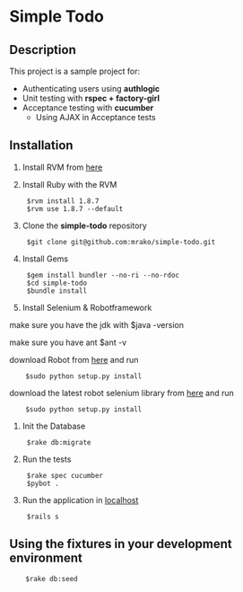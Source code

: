 # Simple Todo

## Description

This project is a sample project for:

* Authenticating users using **authlogic**
* Unit testing with **rspec + factory-girl**
* Acceptance testing with **cucumber**
  * Using AJAX in Acceptance tests

## Installation

1. Install RVM from [here](http://rvm.beginrescueend.com/)

1. Install Ruby with the RVM

        $rvm install 1.8.7
        $rvm use 1.8.7 --default

1. Clone the **simple-todo** repository

        $git clone git@github.com:mrako/simple-todo.git
    
1. Install Gems

        $gem install bundler --no-ri --no-rdoc
        $cd simple-todo
        $bundle install

1. Install Selenium & Robotframework
		
make sure you have the jdk with
		$java -version

make sure you have ant
		$ant -v

download Robot from [here](http://code.google.com/p/robotframework/downloads/list) and run

		$sudo python setup.py install

download the latest robot selenium library from [here](http://code.google.com/p/robotframework-seleniumlibrary/downloads/list) and run

		$sudo python setup.py install

1. Init the Database

        $rake db:migrate

1. Run the tests

        $rake spec cucumber
		$pybot .

1. Run the application in [localhost](http://localhost:3000)

        $rails s

## Using the fixtures in your development environment

        $rake db:seed
